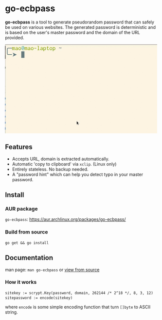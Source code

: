 go-ecbpass
==========

**go-ecbpass** is a tool to generate pseudorandom password that can safely be used on various websites. The generated password is deterministic and is based on the user's master password and the domain of the URL provided.

<img src="demo.gif" style="max-width: 500px;">

Features
-------

* Accepts URL, domain is extracted automatically.
* Automatic 'copy to clipboard' via `xclip`. (Linux only)
* Entirely stateless. No backup needed.
* A "password hint" which can help you detect typo in your master password.

Install
-------

### AUR package

`go-ecbpass`: https://aur.archlinux.org/packages/go-ecbpass/

### Build from source

    go get && go install

Documentation
-------------

man page: `man go-ecbpass` or [view from source](./doc/go-ecbpass.1.txt)

### How it works

    sitekey := scrypt.Key(password, domain, 262144 /* 2^18 */, 8, 3, 12)
    sitepassword := encode(sitekey)

where `encode` is some simple encoding function that turn `[]byte` to ASCII string.
